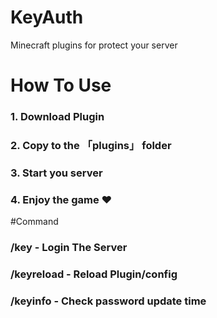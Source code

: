# KeyAuth
Minecraft plugins for protect your server

# How To Use
 ### 1. Download Plugin
 ### 2. Copy to the 「plugins」 folder
 ### 3. Start you server
 ### 4. Enjoy the game ❤

#Command
 ### /key <password> - Login The Server
 ### /keyreload - Reload Plugin/config
 ### /keyinfo - Check password update time
